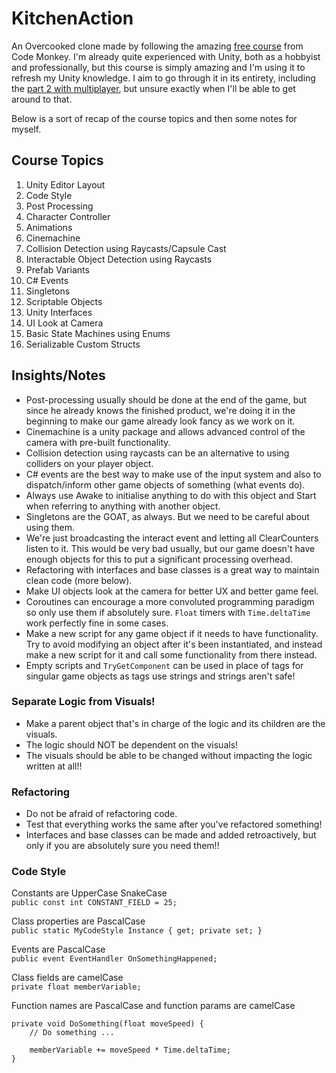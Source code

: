 # KitchenAction

An Overcooked clone made by following the amazing [free course](https://www.youtube.com/watch?v=AmGSEH7QcDg) from Code Monkey.
I'm already quite experienced with Unity, both as a hobbyist and professionally, but this course is simply amazing and I'm using it to refresh my Unity knowledge. I aim to go through it in its entirety, including the [part 2 with multiplayer](https://www.youtube.com/watch?v=7glCsF9fv3s), but unsure exactly when I'll be able to get around to that.

Below is a sort of recap of the course topics and then some notes for myself.

## Course Topics
1. Unity Editor Layout
2. Code Style
3. Post Processing
4. Character Controller
5. Animations
6. Cinemachine
7. Collision Detection using Raycasts/Capsule Cast
8. Interactable Object Detection using Raycasts
9. Prefab Variants
10. C# Events
11. Singletons
12. Scriptable Objects
13. Unity Interfaces
14. UI Look at Camera
15. Basic State Machines using Enums
16. Serializable Custom Structs

## Insights/Notes
- Post-processing usually should be done at the end of the game, but since he already knows the finished product, we're doing it in the beginning to make our game already look fancy as we work on it.
- Cinemachine is a unity package and allows advanced control of the camera with pre-built functionality.
- Collision detection using raycasts can be an alternative to using colliders on your player object.
- C# events are the best way to make use of the input system and also to dispatch/inform other game objects of something (what events do).
- Always use Awake to initialise anything to do with this object and Start when referring to anything with another object.
- Singletons are the GOAT, as always. But we need to be careful about using them.
- We're just broadcasting the interact event and letting all ClearCounters listen to it. This would be very bad usually, but our game doesn't have enough objects for this to put a significant processing overhead.
- Refactoring with interfaces and base classes is a great way to maintain clean code (more below).
- Make UI objects look at the camera for better UX and better game feel.
- Coroutines can encourage a more convoluted programming paradigm so only use them if absolutely sure. `Float` timers with `Time.deltaTime` work perfectly fine in some cases.
- Make a new script for any game object if it needs to have functionality. Try to avoid modifying an object after it's been instantiated, and instead make a new script for it and call some functionality from there instead.
- Empty scripts and `TryGetComponent` can be used in place of tags for singular game objects as tags use strings and strings aren't safe!

### Separate Logic from Visuals!
- Make a parent object that's in charge of the logic and its children are the visuals.
- The logic should NOT be dependent on the visuals!
- The visuals should be able to be changed without impacting the logic written at all!!

### Refactoring
- Do not be afraid of refactoring code.
- Test that everything works the same after you've refactored something!
- Interfaces and base classes can be made and added retroactively, but only if you are absolutely sure you need them!!

### Code Style

Constants are UpperCase SnakeCase  
`public const int CONSTANT_FIELD = 25;`

Class properties are PascalCase  
`public static MyCodeStyle Instance { get; private set; }`

Events are PascalCase  
`public event EventHandler OnSomethingHappened;`

Class fields are camelCase  
`private float memberVariable;`

Function names are PascalCase and function params are camelCase

```
private void DoSomething(float moveSpeed) {
    // Do something ...
    
    memberVariable += moveSpeed * Time.deltaTime;
}
```